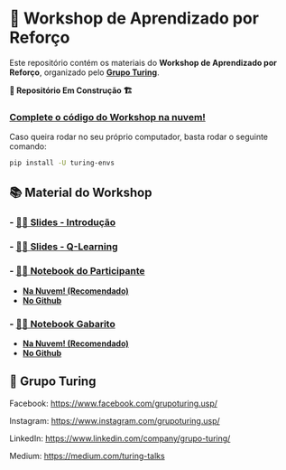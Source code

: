 # 👾 Workshop de Aprendizado por Reforço

Este repositório contém os materiais do **Workshop de Aprendizado por Reforço**, organizado pelo **[Grupo Turing](https://www.facebook.com/grupoturing.usp/)**.

**🚧 Repositório Em Construção 🏗**

### [Complete o código do Workshop na nuvem!](https://colab.research.google.com/github/GrupoTuring/Workshop-de-Aprendizado-por-Reforco/blob/colab/Pong%20-%20Participante.ipynb)

Caso queira rodar no seu próprio computador, basta rodar o seguinte comando:

```bash
pip install -U turing-envs
```

## 📚 Material do Workshop

### - [👩‍🏫 Slides - Introdução](Slides%20-%20Introdução.pdf)
### - [👩‍🏫 Slides - Q-Learning](Slides%20-%20Q-Learning.pdf)
### - [👩‍💻 Notebook do Participante](https://colab.research.google.com/github/GrupoTuring/Workshop-de-Aprendizado-por-Reforco/blob/colab/Pong%20-%20Participante.ipynb)
  - **[Na Nuvem! (Recomendado)](https://colab.research.google.com/github/GrupoTuring/Workshop-de-Aprendizado-por-Reforco/blob/colab/Pong%20-%20Participante.ipynb)**
  - **[No Github](Pong%20-%20Participante.ipynb)**
### - [👩‍⚖️ Notebook Gabarito](https://colab.research.google.com/github/GrupoTuring/Workshop-de-Aprendizado-por-Reforco/blob/colab/Pong%20-%20Gabarito.ipynb)
  - **[Na Nuvem! (Recomendado)](https://colab.research.google.com/github/GrupoTuring/Workshop-de-Aprendizado-por-Reforco/blob/colab/Pong%20-%20Gabarito.ipynb)**
  - **[No Github](Pong%20-%20Gabarito.ipynb)**

## 🧠 Grupo Turing

Facebook: https://www.facebook.com/grupoturing.usp/

Instagram: https://www.instagram.com/grupoturing.usp/

LinkedIn: https://www.linkedin.com/company/grupo-turing/

Medium: https://medium.com/turing-talks
